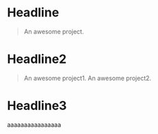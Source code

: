 # Headline

> An awesome project.


# Headline2

> An awesome project1.
> An awesome project2.

# Headline3

aaaaaaaaaaaaaaaa